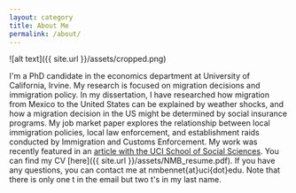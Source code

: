 ```yaml
---
layout: category
title: About Me
permalink: /about/
---
```


![alt text]({{ site.url }}/assets/cropped.png)

I'm a PhD candidate in the economics department at University of California, Irvine. My research is focused on migration decisions and immigration policy. In my dissertation, I have researched how migration from Mexico to the United States can be explained by weather shocks, and how a migration decision in the US might be determined by social insurance programs. My job market paper explores the relationship between local immigration policies, local law enforcement, and establishment raids conducted by Immigration and Customs Enforcement. My work was recently featured in an [article with the UCI School of Social Sciences](https://www.socsci.uci.edu/newsevents/news/2019/2019-07-10-bennett.php). You can find my CV [here]({{ site.url }}/assets/NMB_resume.pdf). If you have any questions, you can contact me at nmbennet{at}uci{dot}edu. Note that there is only one t in the email but two t's in my last name.
